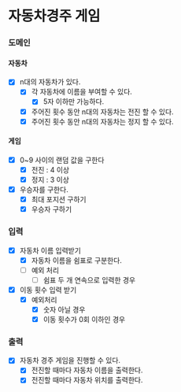 # 자동차경주 게임

### 도메인
#### 자동차
- [x] n대의 자동차가 있다.
    - [x] 각 자동차에 이름을 부여할 수 있다.
      - [x] 5자 이하만 가능하다.
    - [x] 주어진 횟수 동안 n대의 자동차는 전진 할 수 있다.
    - [x] 주어진 횟수 동안 n대의 자동차는 정지 할 수 있다.

#### 게임
- [x] 0~9 사이의 랜덤 값을 구한다
  - [x] 전진 : 4 이상
  - [x] 정지 : 3 이상

- [x] 우승자를 구한다.
  - [x] 최대 포지션 구하기
  - [x] 우승자 구하기

### 입력
- [x] 자동차 이름 입력받기
  - [x] 자동차 이름을 쉼표로 구분한다.
  - [ ] 예외 처리
    - [ ] 쉼표 두 개 연속으로 입력한 경우

- [x] 이동 횟수 입력 받기
  - [x] 예외처리
    - [x] 숫자 아닐 경우
    - [x] 이동 횟수가 0회 이하인 경우

### 출력
- [x] 자동차 경주 게임을 진행할 수 있다.
    - [x] 전진할 때마다 자동차 이름을 출력한다.
    - [x] 전진할 때마다 자동차 위치를 출력한다.
